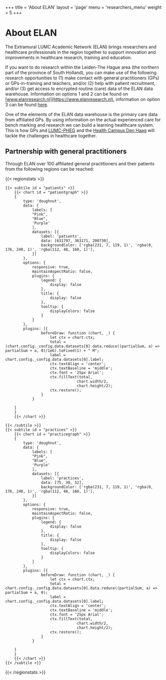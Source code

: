 +++
title = 'About ELAN'
layout = 'page'
menu = 'researchers_menu'
weight = 5
+++

# About ELAN

The Extramural LUMC Academic Network (ELAN) brings researchers and healthcare professionals in the region together to support innovation and improvements in healthcare research, training and education.

If you want to do research within the Leiden-The Hague area (the northern part of the province of South Holland), you can make use of the following research opportunities to (1) make contact with general practitioners (GPs) or GPs-in-training and teachers, and/or (2) help with patient recruitment, and/or (3) get access to encrypted routine (care) data of the ELAN data warehouse. Information on options 1 and 2 can be found on [www.elanresearch.nl](https://www.elanresearch.nl), information on option 3 can be found [here](https://elan-dcc.github.io/about_data/).

One of the elements of the ELAN data warehouse is the primary care data from affiliated GPs. By using information on the actual experienced care for bench marking and research we can build a learning healthcare system. This is how GPs and [LUMC-PHEG](https://www.lumc.nl/afdelingen/public-health-en-eerstelijnsgeneeskunde/) and the [Health Campus Den Haag](https://healthcampusdenhaag.nl/en/) will tackle the challenges in healthcare together.


## Partnership with general practitioners

Through ELAN over 100 affiliated general practitioners and their patients from the following regions can be reached:

{{< regionstats >}}

    {{< subtile id = "patients" >}}
        {{< chart id = "patientgraph" >}}
        {
            type: 'doughnut',
            data: {
                labels: [
                "Pink",
                "Blue",
                'Purple'
                ],
                datasets: [{
                    label: 'patients',
                    data: [631797, 363171, 200730],
                    backgroundColor: ['rgba(231, 7, 119, 1)', 'rgba(0, 176, 240, 1)', 'rgba(112, 48, 160, 1)'],
                }]
            },
            options: {
                responsive: true,
                maintainAspectRatio: false,
                plugins: {
                    legend: {
                        display: false
                    },
                    title: {
                        display: false
                    },
                    tooltip: {
                        displayColors: false
                    }
                }
            },
            plugins: [{
                    beforeDraw: function (chart, _) {
                        let ctx = chart.ctx;
                        total = (chart.config._config.data.datasets[0].data.reduce((partialSum, a) => partialSum + a, 0)/1e6).toFixed(1) + " M";
                        label = chart.config._config.data.datasets[0].label;
                        ctx.textAlign = 'center';
                        ctx.textBaseline = 'middle';
                        ctx.font = '25px Arial';
                        ctx.fillText(total, 
                                    chart.width/2, 
                                    chart.height/2);
                        ctx.restore();
                    }
                }

        ]
        }
        {{< /chart >}}

    {{< /subtile >}}
    {{< subtile id = "practices" >}}
        {{< chart id = "practicegraph" >}}
        {
            type: 'doughnut',
            data: {
                labels: [
                "Pink",
                "Blue",
                'Purple'
                ],
                datasets: [{
                    label: 'practices',
                    data: [75, 30, 52],
                    backgroundColor: ['rgba(231, 7, 119, 1)', 'rgba(0, 176, 240, 1)', 'rgba(112, 48, 160, 1)'],
                }]
            },
            options: {
                responsive: true,
                maintainAspectRatio: false,
                plugins: {
                    legend: {
                        display: false
                    },
                    title: {
                        display: false
                    },
                    tooltip: {
                        displayColors: false
                    }
                }
            },
            plugins: [{
                    beforeDraw: function (chart, _) {
                        let ctx = chart.ctx;
                        total = chart.config._config.data.datasets[0].data.reduce((partialSum, a) => partialSum + a, 0);
                        label = chart.config._config.data.datasets[0].label;
                        ctx.textAlign = 'center';
                        ctx.textBaseline = 'middle';
                        ctx.font = '25px Arial';
                        ctx.fillText(total, 
                                    chart.width/2, 
                                    chart.height/2);
                        ctx.restore();
                    }
                }

        ]
        }
        {{< /chart >}}
    {{< /subtile >}}
{{< /regionstats >}}

